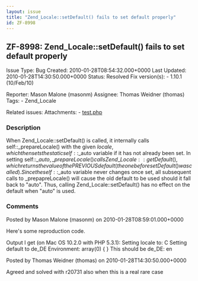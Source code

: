 ```yaml
---
layout: issue
title: "Zend_Locale::setDefault() fails to set default properly"
id: ZF-8998
---
```


ZF-8998: Zend\_Locale::setDefault() fails to set default properly
-----------------------------------------------------------------

 Issue Type: Bug Created: 2010-01-28T08:54:32.000+0000 Last Updated: 2010-01-28T14:30:50.000+0000 Status: Resolved Fix version(s): - 1.10.1 (10/Feb/10)
 
 Reporter:  Mason Malone (masonm)  Assignee:  Thomas Weidner (thomas)  Tags: - Zend\_Locale
 
 Related issues: 
 Attachments: - [test.php](/issues/secure/attachment/12690/test.php)
 
### Description

When Zend\_Locale::setDefault() is called, it internally calls self::\_prepareLocale() with the given $locale, which then sets the static self::$\_auto variable if it has not already been set. In setting self::$\_auto, \_prepareLocale() calls Zend\_Locale::getDefault(), which returns the value of the PREVIOUS default (the one before setDefault() was called). Since the self::$\_auto variable never changes once set, all subsequent calls to \_prepapreLocale() will cause the old default to be used should it fall back to "auto". Thus, calling Zend\_Locale::setDefault() has no effect on the default when "auto" is used.

 

 

### Comments

Posted by Mason Malone (masonm) on 2010-01-28T08:59:01.000+0000

Here's some reproduction code.

Output I get (on Mac OS 10.2.0 with PHP 5.3.1): Setting locale to: C Setting default to de\_DE Environment: array(0) { } This should be de\_DE: en

 

 

Posted by Thomas Weidner (thomas) on 2010-01-28T14:30:50.000+0000

Agreed and solved with r20731 also when this is a real rare case

 

 